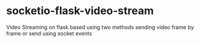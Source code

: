 # socketio-flask-video-stream
Video Streaming on flask based using two methods sending video frame by frame or send using socket events
